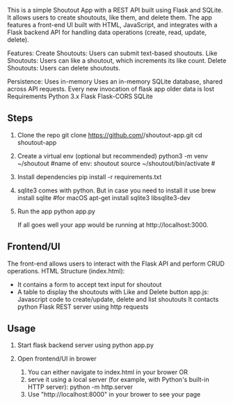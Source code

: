This is a simple Shoutout App with a REST API built using Flask and SQLite. It allows users to create shoutouts, like them, and delete them. The app features a front-end UI built with HTML, JavaScript, and integrates with a Flask backend API for handling data operations (create, read, update, delete).

Features:
Create Shoutouts: Users can submit text-based shoutouts.
Like Shoutouts: Users can like a shoutout, which increments its like count.
Delete Shoutouts: Users can delete shoutouts.

Persistence: Uses in-memory Uses an in-memory SQLite database, shared across API requests. Every new invocation of flask app older data is lost
Requirements
    Python 3.x
    Flask
    Flask-CORS
    SQLite

Steps
------
1. Clone the repo
        git clone https://github.com/<your-repo>/shoutout-app.git
        cd shoutout-app
2. Create a virtual env (optional but recommended)
      python3 -m venv ~/shoutout  #name of env: shoutout
      source ~/shoutout/bin/activate  #
3. Install dependencies
       pip install -r requirements.txt
4. sqlite3 comes with python. But in case you need to install it use
        brew install sqlite   #for macOS
        apt-get install sqlite3 libsqlite3-dev
4. Run the app
       python app.py
   
    If all goes well your app would be running at http://localhost:3000.

  Frontend/UI
  ------------
  The front-end allows users to interact with the Flask API and perform CRUD operations.
  HTML Structure (index.html):
   * It contains a form to accept text input for shoutout
   * A table to display the shoutouts with Like and Delete button
   app.js:
       Javascript code to create/update, delete and list shoutouts
       It contacts python Flask REST server using http requests
    

Usage
------
1. Start flask backend server using
     python app.py

2. Open frontend/UI in brower
     1. You can either navigate to index.html in your brower OR
     2. serve it using a local server (for example, with Python's built-in HTTP server):
            python -m http.server
     3. Use "http://localhost:8000" in your brower to see your page

    
